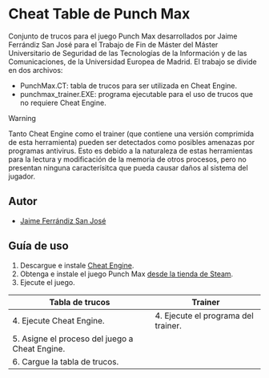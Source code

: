 
# Cheat Table de Punch Max

Conjunto de trucos para el juego Punch Max desarrollados por Jaime Ferrándiz San José para el Trabajo de Fin de Máster del Máster Universitario de Seguridad de las Tecnologías de la Información y de las Comunicaciones, de la Universidad Europea de Madrid.
El trabajo se divide en dos archivos:
 - PunchMax.CT: tabla de trucos para ser utilizada en Cheat Engine.
 - punchmax_trainer.EXE: programa ejecutable para el uso de trucos que no requiere Cheat Engine.

> [!WARNING]  
> Tanto Cheat Engine como el trainer (que contiene una versión comprimida de esta herramienta) pueden ser detectados como posibles amenazas por programas antivirus. Esto es debido a la naturaleza de estas herramientas para la lectura y modificación de la memoria de otros procesos, pero no presentan ninguna caracterísitca que pueda causar daños al sistema del jugador.

## Autor

- [Jaime Ferrándiz San José](mailto:22325138@live.uem.es)


## Guía de uso

 1. Descargue e instale [Cheat Engine](https://www.cheatengine.org/).
 2. Obtenga e instale el juego Punch Max [desde la tienda de Steam](https://store.steampowered.com/app/2945510/Punch_Max/).
 3. Ejecute el juego.


| Tabla de trucos  | Trainer  |
|----------------------|--------------|
|  4. Ejecute Cheat Engine. |  4. Ejecute el programa del trainer. |
|  5. Asigne el proceso del juego a Cheat Engine. |  |
|  6. Cargue la tabla de trucos. |   |







